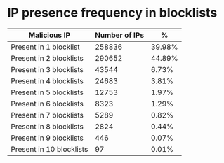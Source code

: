 # IP presence frequency in blocklists
| Malicious IP | Number of IPs | % |
|----|----|----|
| Present in 1 blocklist | 258836 | 39.98% |
| Present in 2 blocklists | 290652 | 44.89% |
| Present in 3 blocklists | 43544 | 6.73% |
| Present in 4 blocklists | 24683 | 3.81% |
| Present in 5 blocklists | 12753 | 1.97% |
| Present in 6 blocklists | 8323 | 1.29% |
| Present in 7 blocklists | 5289 | 0.82% |
| Present in 8 blocklists | 2824 | 0.44% |
| Present in 9 blocklists | 446 | 0.07% |
| Present in 10 blocklists | 97 | 0.01% |
